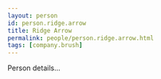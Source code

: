 ```yaml
---
layout: person
id: person.ridge.arrow
title: Ridge Arrow
permalink: people/person.ridge.arrow.html
tags: [company.brush]
---
```


Person details...